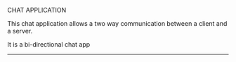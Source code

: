 CHAT APPLICATION

This chat application allows a two way communication between a client and a  server.

It is a bi-directional chat app


-------------------------------------------------------------------------------------------------
